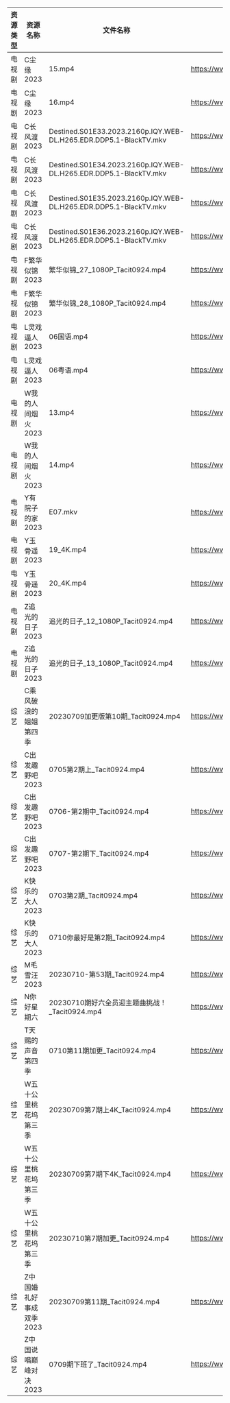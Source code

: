 | 资源类型 | 资源名称           | 文件名称                                                              | 分享链接                                      | 更新时间       |
| ---- | -------------- | ----------------------------------------------------------------- | ----------------------------------------- | ---------- |
| 电视剧  | C尘缘2023        | 15.mp4                                                            | https://www.aliyundrive.com/s/yWHajFwVrtP | 2023-07-11 |
| 电视剧  | C尘缘2023        | 16.mp4                                                            | https://www.aliyundrive.com/s/yWHajFwVrtP | 2023-07-11 |
| 电视剧  | C长风渡2023       | Destined.S01E33.2023.2160p.IQY.WEB-DL.H265.EDR.DDP5.1-BlackTV.mkv | https://www.aliyundrive.com/s/GvdtUBj8PMQ | 2023-07-11 |
| 电视剧  | C长风渡2023       | Destined.S01E34.2023.2160p.IQY.WEB-DL.H265.EDR.DDP5.1-BlackTV.mkv | https://www.aliyundrive.com/s/GvdtUBj8PMQ | 2023-07-11 |
| 电视剧  | C长风渡2023       | Destined.S01E35.2023.2160p.IQY.WEB-DL.H265.EDR.DDP5.1-BlackTV.mkv | https://www.aliyundrive.com/s/GvdtUBj8PMQ | 2023-07-11 |
| 电视剧  | C长风渡2023       | Destined.S01E36.2023.2160p.IQY.WEB-DL.H265.EDR.DDP5.1-BlackTV.mkv | https://www.aliyundrive.com/s/GvdtUBj8PMQ | 2023-07-11 |
| 电视剧  | F繁华似锦2023      | 繁华似锦_27_1080P_Tacit0924.mp4                                       | https://www.aliyundrive.com/s/nfqRpmX9zDs | 2023-07-11 |
| 电视剧  | F繁华似锦2023      | 繁华似锦_28_1080P_Tacit0924.mp4                                       | https://www.aliyundrive.com/s/nfqRpmX9zDs | 2023-07-11 |
| 电视剧  | L灵戏逼人2023      | 06国语.mp4                                                          | https://www.aliyundrive.com/s/5UduQoDNUX4 | 2023-07-11 |
| 电视剧  | L灵戏逼人2023      | 06粤语.mp4                                                          | https://www.aliyundrive.com/s/5UduQoDNUX4 | 2023-07-11 |
| 电视剧  | W我的人间烟火2023    | 13.mp4                                                            | https://www.aliyundrive.com/s/MrDX7S2H7Wa | 2023-07-11 |
| 电视剧  | W我的人间烟火2023    | 14.mp4                                                            | https://www.aliyundrive.com/s/MrDX7S2H7Wa | 2023-07-11 |
| 电视剧  | Y有院子的家2023     | E07.mkv                                                           | https://www.aliyundrive.com/s/Y4PrtcHPZ79 | 2023-07-11 |
| 电视剧  | Y玉骨遥2023       | 19_4K.mp4                                                         | https://www.aliyundrive.com/s/6XUEY7X9nW2 | 2023-07-11 |
| 电视剧  | Y玉骨遥2023       | 20_4K.mp4                                                         | https://www.aliyundrive.com/s/6XUEY7X9nW2 | 2023-07-11 |
| 电视剧  | Z追光的日子2023     | 追光的日子_12_1080P_Tacit0924.mp4                                      | https://www.aliyundrive.com/s/zzZYqa4urr9 | 2023-07-11 |
| 电视剧  | Z追光的日子2023     | 追光的日子_13_1080P_Tacit0924.mp4                                      | https://www.aliyundrive.com/s/zzZYqa4urr9 | 2023-07-11 |
| 综艺   | C乘风破浪的姐姐第四季    | 20230709加更版第10期_Tacit0924.mp4                                     | https://www.aliyundrive.com/s/PtzrForHMqQ | 2023-07-11 |
| 综艺   | C出发趣野吧2023     | 0705第2期上_Tacit0924.mp4                                            | https://www.aliyundrive.com/s/6vvnHUfoaEK | 2023-07-11 |
| 综艺   | C出发趣野吧2023     | 0706-第2期中_Tacit0924.mp4                                           | https://www.aliyundrive.com/s/6vvnHUfoaEK | 2023-07-11 |
| 综艺   | C出发趣野吧2023     | 0707-第2期下_Tacit0924.mp4                                           | https://www.aliyundrive.com/s/6vvnHUfoaEK | 2023-07-11 |
| 综艺   | K快乐的大人2023     | 0703第2期_Tacit0924.mp4                                             | https://www.aliyundrive.com/s/SKqRbjBsPaj | 2023-07-11 |
| 综艺   | K快乐的大人2023     | 0710你最好是第2期_Tacit0924.mp4                                         | https://www.aliyundrive.com/s/SKqRbjBsPaj | 2023-07-11 |
| 综艺   | M毛雪汪2023       | 20230710-第53期_Tacit0924.mp4                                       | https://www.aliyundrive.com/s/asPqfgPRqAg | 2023-07-11 |
| 综艺   | N你好星期六         | 20230710期好六全员迎主题曲挑战！_Tacit0924.mp4                                | https://www.aliyundrive.com/s/QGPr3eRo3pE | 2023-07-11 |
| 综艺   | T天赐的声音第四季      | 0710第11期加更_Tacit0924.mp4                                          | https://www.aliyundrive.com/s/gvD56pLsuyk | 2023-07-11 |
| 综艺   | W五十公里桃花坞第三季    | 20230709第7期上4K_Tacit0924.mp4                                      | https://www.aliyundrive.com/s/UM8vBhV25fT | 2023-07-11 |
| 综艺   | W五十公里桃花坞第三季    | 20230709第7期下4K_Tacit0924.mp4                                      | https://www.aliyundrive.com/s/UM8vBhV25fT | 2023-07-11 |
| 综艺   | W五十公里桃花坞第三季    | 20230710第7期加更_Tacit0924.mp4                                       | https://www.aliyundrive.com/s/UM8vBhV25fT | 2023-07-11 |
| 综艺   | Z中国婚礼好事成双季2023 | 20230709第11期_Tacit0924.mp4                                        | https://www.aliyundrive.com/s/HFDgXvrSAWT | 2023-07-11 |
| 综艺   | Z中国说唱巅峰对决2023  | 0709期下班了_Tacit0924.mp4                                            | https://www.aliyundrive.com/s/FyoCs3Ew7BN | 2023-07-11 |
